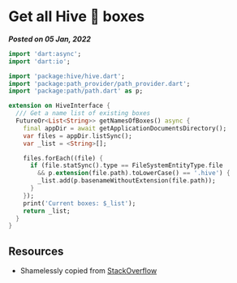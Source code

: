 # Get all Hive 🐝 boxes
**_Posted on 05 Jan, 2022_**


```dart
import 'dart:async';
import 'dart:io';

import 'package:hive/hive.dart';
import 'package:path_provider/path_provider.dart';
import 'package:path/path.dart' as p;

extension on HiveInterface {
  /// Get a name list of existing boxes
  FutureOr<List<String>> getNamesOfBoxes() async {
    final appDir = await getApplicationDocumentsDirectory();
    var files = appDir.listSync();
    var _list = <String>[];

    files.forEach((file) {
      if (file.statSync().type == FileSystemEntityType.file 
        && p.extension(file.path).toLowerCase() == '.hive') {
        _list.add(p.basenameWithoutExtension(file.path));
      }
    });
    print('Current boxes: $_list');
    return _list;
  }
}
```

## Resources

- Shamelessly copied from [StackOverflow](https://stackoverflow.com/questions/60584884/how-to-delete-all-the-boxes-in-the-hive-in-flutter)
